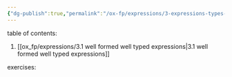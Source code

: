 ```yaml
---
{"dg-publish":true,"permalink":"/ox-fp/expressions/3-expressions-types-and-parametric-polymorphism/"}
---
```


table of contents:

1. [[ox_fp/expressions/3.1 well formed well typed expressions\|3.1 well formed well typed expressions]]

exercises: 